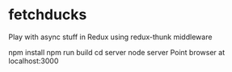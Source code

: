 # fetchducks
Play with async stuff in Redux using redux-thunk middleware

npm install
npm run build
cd server
node server
Point browser at localhost:3000

